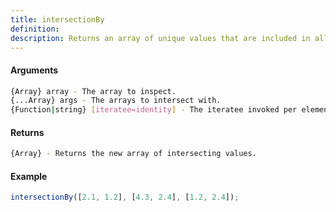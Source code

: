 ```yaml
---
title: intersectionBy
definition: 
description: Returns an array of unique values that are included in all given arrays, using a provided iteratee function.
---
```



#### Arguments


```bash
{Array} array - The array to inspect.
{...Array} args - The arrays to intersect with.
{Function|string} [iteratee=identity] - The iteratee invoked per element.
```


#### Returns


```bash
{Array} - Returns the new array of intersecting values.
```


#### Example


```ts
intersectionBy([2.1, 1.2], [4.3, 2.4], [1.2, 2.4]);
```